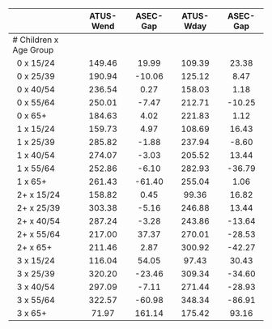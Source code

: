 
|                      |    ATUS-Wend |     ASEC-Gap |    ATUS-Wday |     ASEC-Gap |
| -------------------- | :----------: | :----------: | :----------: | :----------: |
| # Children x Age Group |              |              |              |              |
| &nbsp;&nbsp;0 x 15/24 |       149.46 |        19.99 |       109.39 |        23.38 |
| &nbsp;&nbsp;0 x 25/39 |       190.94 |       -10.06 |       125.12 |         8.47 |
| &nbsp;&nbsp;0 x 40/54 |       236.54 |         0.27 |       158.03 |         1.18 |
| &nbsp;&nbsp;0 x 55/64 |       250.01 |        -7.47 |       212.71 |       -10.25 |
| &nbsp;&nbsp;0 x 65+  |       184.63 |         4.02 |       221.83 |         1.12 |
| &nbsp;&nbsp;1 x 15/24 |       159.73 |         4.97 |       108.69 |        16.43 |
| &nbsp;&nbsp;1 x 25/39 |       285.82 |        -1.88 |       237.94 |        -8.60 |
| &nbsp;&nbsp;1 x 40/54 |       274.07 |        -3.03 |       205.52 |        13.44 |
| &nbsp;&nbsp;1 x 55/64 |       252.86 |        -6.10 |       282.93 |       -36.79 |
| &nbsp;&nbsp;1 x 65+  |       261.43 |       -61.40 |       255.04 |         1.06 |
| &nbsp;&nbsp;2+ x 15/24 |       158.82 |         0.45 |        99.36 |        16.82 |
| &nbsp;&nbsp;2+ x 25/39 |       303.38 |        -5.16 |       246.88 |        13.44 |
| &nbsp;&nbsp;2+ x 40/54 |       287.24 |        -3.28 |       243.86 |       -13.64 |
| &nbsp;&nbsp;2+ x 55/64 |       217.00 |        37.37 |       270.01 |       -28.53 |
| &nbsp;&nbsp;2+ x 65+ |       211.46 |         2.87 |       300.92 |       -42.27 |
| &nbsp;&nbsp;3 x 15/24 |       116.04 |        54.05 |        97.43 |        30.43 |
| &nbsp;&nbsp;3 x 25/39 |       320.20 |       -23.46 |       309.34 |       -34.60 |
| &nbsp;&nbsp;3 x 40/54 |       297.09 |        -7.11 |       271.44 |       -28.93 |
| &nbsp;&nbsp;3 x 55/64 |       322.57 |       -60.98 |       348.34 |       -86.91 |
| &nbsp;&nbsp;3 x 65+  |        71.97 |       161.14 |       175.42 |        93.16 |

